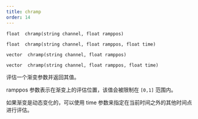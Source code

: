 ```yaml
---
title: chramp
order: 14
---
```

`float  chramp(string channel, float ramppos)`

`float  chramp(string channel, float ramppos, float time)`

`vector  chramp(string channel, float ramppos)`

`vector  chramp(string channel, float ramppos, float time)`

评估一个渐变参数并返回其值。

ramppos 参数表示在渐变上的评估位置，该值会被限制在 `[0,1]` 范围内。

如果渐变是动态变化的，可以使用 time 参数来指定在当前时间之外的其他时间点进行评估。